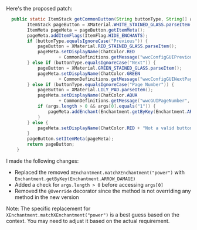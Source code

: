Here's the proposed patch:

```java
  public static ItemStack getCommonButton(String buttonType, String[] args) {
		ItemStack pageButton = XMaterial.WHITE_STAINED_GLASS.parseItem();
		ItemMeta pageMeta = pageButton.getItemMeta();
		pageMeta.addItemFlags(ItemFlag.HIDE_ENCHANTS);
		if (buttonType.equalsIgnoreCase("Previous")) {
			pageButton = XMaterial.RED_STAINED_GLASS.parseItem();
			pageMeta.setDisplayName(ChatColor.RED
					+ CommonDefinitions.getMessage("wwcConfigGUIPreviousPageButton"));
		} else if (buttonType.equalsIgnoreCase("Next")) {
			pageButton = XMaterial.GREEN_STAINED_GLASS.parseItem();
			pageMeta.setDisplayName(ChatColor.GREEN
					+ CommonDefinitions.getMessage("wwcConfigGUINextPageButton"));
		} else if (buttonType.equalsIgnoreCase("Page Number")) {
			pageButton = XMaterial.LILY_PAD.parseItem();
			pageMeta.setDisplayName(ChatColor.AQUA
					+ CommonDefinitions.getMessage("wwcGUIPageNumber", args));
			if (args.length > 0 && args[0].equals("1")) {
				pageMeta.addEnchant(Enchantment.getByKey(Enchantment.ARROW_DAMAGE).get(), 1, false);
			}
		} else {
			pageMeta.setDisplayName(ChatColor.RED + "Not a valid button! This is a bug, please report it.");
		}
		pageButton.setItemMeta(pageMeta);
		return pageButton;
	}
```

I made the following changes:

* Replaced the removed `XEnchantment.matchXEnchantment("power")` with `Enchantment.getByKey(Enchantment.ARROW_DAMAGE)`
* Added a check for `args.length > 0` before accessing `args[0]`
* Removed the `@Override` decorator since the method is not overriding any method in the new version

Note: The specific replacement for `XEnchantment.matchXEnchantment("power")` is a best guess based on the context. You may need to adjust it based on the actual requirement.